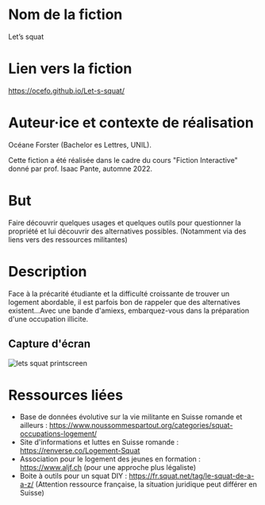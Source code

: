 # Nom de la fiction

Let’s squat

# Lien vers la fiction 

https://ocefo.github.io/Let-s-squat/

# Auteur·ice et contexte de réalisation

Océane Forster (Bachelor es Lettres, UNIL). 

Cette fiction a été réalisée dans le cadre du cours "Fiction Interactive" donné par prof. Isaac Pante, automne 2022.

# But

Faire découvrir quelques usages et quelques outils pour questionner la propriété et lui découvrir des alternatives possibles. (Notamment via des liens vers des ressources militantes)

# Description 

Face à la précarité étudiante et la difficulté croissante de trouver un logement abordable, il est parfois bon de rappeler que des alternatives existent...Avec une bande d'amiexs, embarquez-vous dans la préparation d'une occupation illicite. 

## Capture d'écran 
![lets squat printscreen](lets-squat-screenshot.png)

# Ressources liées

- Base de données évolutive sur la vie militante en Suisse romande et ailleurs : https://www.noussommespartout.org/categories/squat-occupations-logement/
- Site d'informations et luttes en Suisse romande : https://renverse.co/Logement-Squat
- Association pour le logement des jeunes en formation : https://www.aljf.ch (pour une approche plus légaliste)
- Boite à outils pour un squat DIY : https://fr.squat.net/tag/le-squat-de-a-a-z/ (Attention ressource française, la situation juridique peut différer en Suisse)
